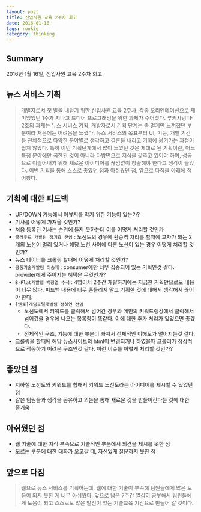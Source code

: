 ```yaml
---
layout: post
title: 신입사원 교육 2주차 회고
date: 2016-01-16
tags: rookie
category: thinking
---
```


Summary
--------
2016년 1월 16일, 신입사원 교육 2주차 회고


뉴스 서비스 기획
----------------
> 개발자로서 첫 발을 내딛기 위한 신입사원 교육 2주차, 각종 오리엔테이션으로 재미있었던 1주가 지나고 드디어 프로그래밍을 위한 과제가 주어졌다.
루키사랑TF 2조의 과제는 뉴스 서비스 기획, 개발자로서 기획 단계는 좀 멀게만 느껴졌던 부분이라 처음에는 어려움을 느꼈다. 뉴스 서비스의 목표부터 
UI, 기능, 개발 기간 등 전체적으로 다양한 분야별로 생각하고 결론을 내리고 기획에 옮겨가는 과정이 쉽지 않았다. 특히 이번 기획단계에서 
많이 느꼈던 것은 제대로 된 기획이란, 어느 특정 분야에만 국한된 것이 아니라 다방면으로 지식을 갖추고 있어야 하며, 성공으로 이끌어내기 위해 
새로운 아이디어를 끊임없이 창출해야 한다고 생각이 들었다. 이번 기획을 통해 스스로 좋았던 점과 아쉬웠던 점, 앞으로 다짐을 아래에 적어봤다.

기획에 대한 피드백
---
- UP/DOWN 기능에서 어뷰저를 막기 위한 기능이 있는가?
- 기사를 어떻게 가져올 것인가?
- 처음 등록된 기사는 순위에 들지 못하는데 이를 어떻게 처리할 것인가
- `클라우드 개발팀 정기효 전임` : 노선도의 경우에 환승역 처리를 할때에 교차가 되는 2개의 노선이 멀리 있거나 해당 노선 사이에 다른 노선이 있는 경우 어떻게 처리할 것인가?
- 뉴스 데이터를 크롤링 할때에 어떻게 처리할 것인가?
- `공통기술개발팀 이승재` : consumer에만 너무 집중되어 있는 기획인것 같다. provider에게 주어지는 혜택은 무엇인가?
- `B-Flat개발랩 백창열 수석` : 4명이서 2주간 개발하기에는 지금한 기획만으로도 내용이 너무 많다. 피드백 내용에 너무 흔들리지 말고 기획한 것에 대해서 생각해서 끊어야 한다.
- `[멘토]게임포털개발팀 정하연 선임` 
  - 노선도에서 키워드를 클릭해서 넘어간 경우와 메인의 키워드랭킹에서 클릭해서 넘어갔을 경우에 나오는 목록창이 똑같다. 이에 대한 추가 처리가 있었으면 좋겠다.
  -  전체적인 구조, 기능에 대한 부분이 빠져서 전체적인 이해도가 떨어지는것 같다.
- 크롤링을 할때에 해당 뉴스사이트의 html이 변경되거나 하였을때 크롤러가 정상적으로 작동하기 어려운 구조인것 같다. 이런 이슈를 어떻게 처리할 것인가?



좋았던 점
---
* 지하철 노선도와 키워드를 합해서 키워드 노선도라는 아이디어를 제시할 수 있었던 점
* 같은 팀원들과 생각을 공유하고 의논을 통해 새로운 것을 만들어간다는 것에 대한 즐거움


아쉬웠던 점
---
* 웹 기술에 대한 지식 부족으로 기술적인 부분에서 의견을 제시를 못한 점
* 모르는 부분에 대한 대화가 오고갈 때, 자신있게 질문하지 못한 점

앞으로 다짐
----
>웹으로 뉴스 서비스를 기획하는데, 웹에 대한 기술이 부족해 팀원들에게 많은 도움이 되지
 못한 게 너무 아쉬웠다. 앞으로 남은 7주간 열심히 공부해서 팀원들에게 도움이 되고 
 스스로도 많은 발전이 있는 기술교육 기간으로 만들어 갈 것이다.